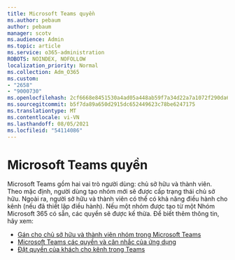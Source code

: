 ```yaml
---
title: Microsoft Teams quyền
ms.author: pebaum
author: pebaum
manager: scotv
ms.audience: Admin
ms.topic: article
ms.service: o365-administration
ROBOTS: NOINDEX, NOFOLLOW
localization_priority: Normal
ms.collection: Adm_O365
ms.custom:
- "2658"
- "9000730"
ms.openlocfilehash: 2cf6668e8451530a4ad05a448ab59f7a34d22a7a1072f290da6c5a248ab0c433
ms.sourcegitcommit: b5f7da89a650d2915dc652449623c78be6247175
ms.translationtype: MT
ms.contentlocale: vi-VN
ms.lasthandoff: 08/05/2021
ms.locfileid: "54114086"
---
```

# <a name="microsoft-teams-permissions"></a>Microsoft Teams quyền

Microsoft Teams gồm hai vai trò người dùng: chủ sở hữu và thành viên. Theo mặc định, người dùng tạo nhóm mới sẽ được cấp trạng thái chủ sở hữu. Ngoài ra, người sở hữu và thành viên có thể có khả năng điều hành cho kênh (nếu đã thiết lập điều hành). Nếu một nhóm được tạo từ một Nhóm Microsoft 365 có sẵn, các quyền sẽ được kế thừa. Để biết thêm thông tin, hãy xem:

- [Gán cho chủ sở hữu và thành viên nhóm trong Microsoft Teams](https://docs.microsoft.com/microsoftteams/assign-roles-permissions)
- [Microsoft Teams các quyền và cân nhắc của ứng dụng](https://docs.microsoft.com/microsoftteams/app-permissions)
- [Đặt quyền của khách cho kênh trong Teams](https://support.office.com/article/4756c468-2746-4bfd-a582-736d55fcc169)
